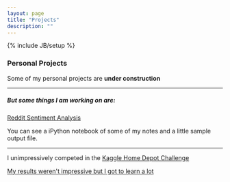```yaml
---
layout: page
title: "Projects"
description: ""
---
```

{% include JB/setup %}


### Personal Projects

Some of my personal projects are **under construction**
***

##### But some things I am working on are:

[Reddit Sentiment Analysis](http://github.com/nathanchiu34/Reddit-Sentiment)

You can see a iPython notebook of some of my notes and a little sample output file.	

***

I unimpressively competed in the [Kaggle Home Depot Challenge](https://www.kaggle.com/c/home-depot-product-search-relevance)

[My results weren't impressive but I got to learn a lot](https://github.com/nathanchiu34/Kaggle-Home-Depot)
